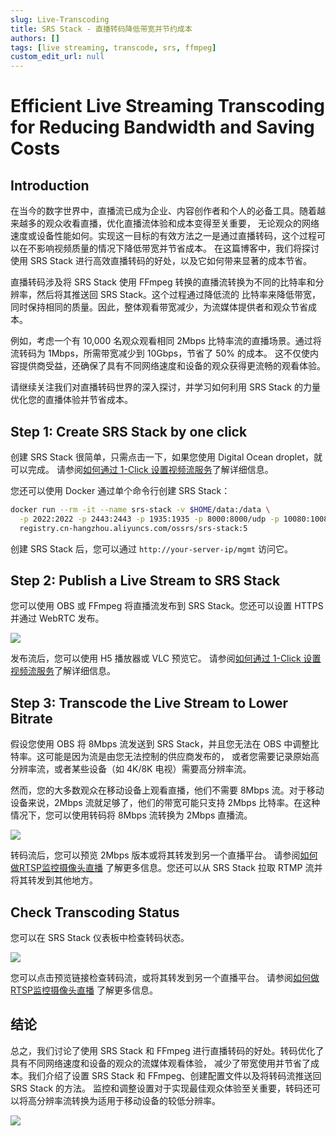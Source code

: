 ```yaml
---
slug: Live-Transcoding
title: SRS Stack - 直播转码降低带宽并节约成本
authors: []
tags: [live streaming, transcode, srs, ffmpeg]
custom_edit_url: null
---
```


# Efficient Live Streaming Transcoding for Reducing Bandwidth and Saving Costs

## Introduction

在当今的数字世界中，直播流已成为企业、内容创作者和个人的必备工具。随着越来越多的观众收看直播，优化直播流体验和成本变得至关重要，
无论观众的网络速度或设备性能如何。实现这一目标的有效方法之一是通过直播转码，这个过程可以在不影响视频质量的情况下降低带宽并节省成本。
在这篇博客中，我们将探讨使用 SRS Stack 进行高效直播转码的好处，以及它如何带来显著的成本节省。

<!--truncate-->

直播转码涉及将 SRS Stack 使用 FFmpeg 转换的直播流转换为不同的比特率和分辨率，然后将其推送回 SRS Stack。这个过程通过降低流的
比特率来降低带宽，同时保持相同的质量。因此，整体观看带宽减少，为流媒体提供者和观众节省成本。

例如，考虑一个有 10,000 名观众观看相同 2Mbps 比特率流的直播场景。通过将流转码为 1Mbps，所需带宽减少到 10Gbps，节省了 50% 的成本。
这不仅使内容提供商受益，还确保了具有不同网络速度和设备的观众获得更流畅的观看体验。

请继续关注我们对直播转码世界的深入探讨，并学习如何利用 SRS Stack 的力量优化您的直播体验并节省成本。

## Step 1: Create SRS Stack by one click

创建 SRS Stack 很简单，只需点击一下，如果您使用 Digital Ocean droplet，就可以完成。
请参阅[如何通过 1-Click 设置视频流服务](./2022-04-09-SRS-Stack-Tutorial.md)了解详细信息。

您还可以使用 Docker 通过单个命令行创建 SRS Stack：

```bash
docker run --rm -it --name srs-stack -v $HOME/data:/data \
  -p 2022:2022 -p 2443:2443 -p 1935:1935 -p 8000:8000/udp -p 10080:10080/udp \
  registry.cn-hangzhou.aliyuncs.com/ossrs/srs-stack:5
```

创建 SRS Stack 后，您可以通过 `http://your-server-ip/mgmt` 访问它。

## Step 2: Publish a Live Stream to SRS Stack

您可以使用 OBS 或 FFmpeg 将直播流发布到 SRS Stack。您还可以设置 HTTPS 并通过 WebRTC 发布。

![](/img/blog-2023-10-21-04.png)

发布流后，您可以使用 H5 播放器或 VLC 预览它。
请参阅[如何通过 1-Click 设置视频流服务](./2022-04-09-SRS-Stack-Tutorial.md)了解详细信息。

## Step 3: Transcode the Live Stream to Lower Bitrate

假设您使用 OBS 将 8Mbps 流发送到 SRS Stack，并且您无法在 OBS 中调整比特率。这可能是因为流是由您无法控制的供应商发布的，
或者您需要记录原始高分辨率流，或者某些设备（如 4K/8K 电视）需要高分辨率流。

然而，您的大多数观众在移动设备上观看直播，他们不需要 8Mbps 流。对于移动设备来说，2Mbps 流就足够了，他们的带宽可能只支持 
2Mbps 比特率。在这种情况下，您可以使用转码将 8Mbps 流转换为 2Mbps 直播流。

![](/img/blog-2023-10-21-05.png)

转码流后，您可以预览 2Mbps 版本或将其转发到另一个直播平台。
请参阅[如何做RTSP监控摄像头直播](./2023-10-11-Stream-IP-Camera-Events.md)
了解更多信息。您还可以从 SRS Stack 拉取 RTMP 流并将其转发到其他地方。

## Check Transcoding Status

您可以在 SRS Stack 仪表板中检查转码状态。

![](/img/blog-2023-10-21-06.png)

您可以点击预览链接检查转码流，或将其转发到另一个直播平台。
请参阅[如何做RTSP监控摄像头直播](./2023-10-11-Stream-IP-Camera-Events.md)
了解更多信息。

## 结论

总之，我们讨论了使用 SRS Stack 和 FFmpeg 进行直播转码的好处。转码优化了具有不同网络速度和设备的观众的流媒体观看体验，
减少了带宽使用并节省了成本。我们介绍了设置 SRS Stack 和 FFmpeg、创建配置文件以及将转码流推送回 SRS Stack 的方法。
监控和调整设置对于实现最佳观众体验至关重要，转码还可以将高分辨率流转换为适用于移动设备的较低分辨率。

![](https://ossrs.net/gif/v1/sls.gif?site=ossrs.net&path=/lts/blog-zh/2023-10-21-Live-Transcoding)
